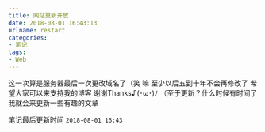```yaml
---
title: 网站重新开放
date: 2018-08-01 16:43:13
urlname: restart
categories:
- 笔记
tags:
- Web
---
```

这一次算是服务器最后一次更改域名了（笑
嘛 至少以后五到十年不会再修改了
希望大家可以来支持我的博客 谢谢Thanks♪(･ω･)ﾉ
（至于更新？什么时候有时间了我就会来更新一些有趣的文章

笔记最后更新时间 `2018-08-01 16:43`